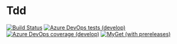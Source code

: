 # Tdd

[![Build Status](https://dev.azure.com/FkThat/Mockables/_apis/build/status/CI?branchName=develop)](https://dev.azure.com/FkThat/Mockables/_build/latest?definitionId=36&branchName=develop)
[![Azure DevOps tests (develop)](https://img.shields.io/azure-devops/tests/FkThat/Mockables/36/develop)](https://dev.azure.com/FkThat/Mockables/_build/latest?definitionId=36&branchName=develop)
[![Azure DevOps coverage (develop)](https://img.shields.io/azure-devops/coverage/FkThat/Mockables/36/develop)](https://dev.azure.com/FkThat/Mockables/_build/latest?definitionId=36&branchName=develop)
[![MyGet (with prereleases)](https://img.shields.io/myget/fkthat/vpre/FkThat.Mockables?label=FkThat.Mockables%20%28MyGet%29)](https://www.myget.org/feed/fkthat/package/nuget/FkThat.Mockables)
